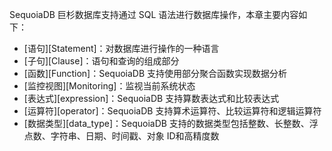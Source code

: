 SequoiaDB 巨杉数据库支持通过 SQL 语法进行数据库操作，本章主要内容如下：

- [语句][Statement]：对数据库进行操作的一种语言
- [子句][Clause]：语句和查询的组成部分
- [函数][Function]：SequoiaDB 支持使用部分聚合函数实现数据分析
- [监控视图][Monitoring]：监视当前系统状态
- [表达式][expression]：SequoiaDB 支持算数表达式和比较表达式
- [运算符][operator]：SequoiaDB 支持算术运算符、比较运算符和逻辑运算符
- [数据类型][data_type]：SequoiaDB 支持的数据类型包括整数、长整数、浮点数、字符串、日期、时间戳、对象 ID和高精度数

[^_^]:
    本文使用到的所有链接及引用
[Statement]:manual/Manual/SQL_Grammar/Statement/Readme.md
[Clause]:manual/Manual/SQL_Grammar/Clause/Readme.md
[Function]:manual/Manual/SQL_Grammar/Function/Readme.md
[Monitoring]:manual/Manual/SQL_Grammar/Monitoring/Readme.md
[expression]:manual/Manual/SQL_Grammar/expression.md
[operator]:manual/Manual/SQL_Grammar/operator.md
[data_type]:manual/Manual/SQL_Grammar/data_type.md

